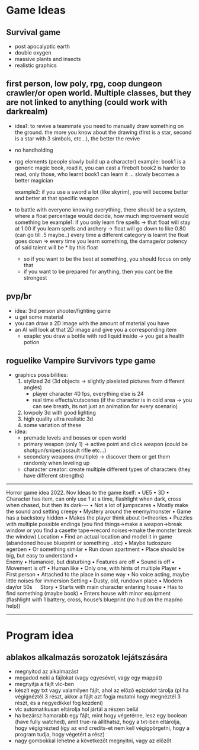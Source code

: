 # Game Ideas

## Survival game 
- post apocalyptic earth
- double oxygen
- massive plants and insects
- realistic graphics

## first person, low poly, rpg, coop dungeon crawler/or open world. Multiple classes, but they are not linked to anything (could work with darkrealm)
- idea1: to revive a teammate you need to manually draw something on the ground. the more you know about the drawing (first is a star, second is a star with 3 simbols, etc...), the better the revive
- no handholding
- rpg elements (people slowly build up a character)
	example: book1 is a generic magic book, read it, you can cast a firebolt
		book2 is harder to read, only those, who learnt book1 can learn it
		... slowly becomes a better magician
	
	example2: if you use a sword a lot (like skyrim), you will become better and better at that specific weapon

- to battle with everyone knowing everything, there should be a system, where a float percentage would decide, how much improvement would something be
	example1: if you only learn fire spells -> that float will stay at 1.00
		if you learn spells and archery -> float will go down to like 0.80 (can go till .5 maybe..)
		every time a different category is learnt the float goes down
		=> every time you learn something, the damage/or potency of said talent will be * by this float
	- so if you want to be the best at something, you should focus on only that
	- if you want to be prepared for anything, then you cant be the strongest

	
## pvp/br 
- idea: 3rd person shooter/fighting game
- u get some material
- you can draw a 2D image with the amount of material you have
- an AI will look at that 2D image and give you a corresponding item
  	- exaple: you draw a bottle with red liquid inside -> you get a health potion




## roguelike Vampire Survivors type game
- graphics possibilities:
	1. stylized 2d (3d objects -> slightly pixelated pictures from different angles) 
		- player character 40 fps, everything else is 24
  		- real time effects/cutscenes (if the character is in cold area -> you can see breath, its not just an animation for every scenario)
  	2. lowpoly 3d with good lighting
	3. high quality ultra realistic 3d
   	4. some variation of these
- idea:
	- premade levels and bosses or open world
 	- primary weapon (only 1) -> active point and click weapon (could be shotgun/sniper/assault rifle etc...)
  	- secondary weapons (multiple) -> discover them or get them randomly when leveling up
  	- character creator: create multiple different types of characters (they have different strengths)
 

---
Horror game idea 2022. Nov
Ideas to the game itself:
•	UE5
•	3D
•	Character has item, can only use 1 at a time, flashlight when dark, cross when chased, but then its dark---
•	Not a lot of jumpscares
•	Mostly make the sound and setting creepy
•	Mystery around the enemy/monster
•	Game has a backstory hidden
•	Makes the player think about it=theories
•	Puzzles with multiple possible endings
 (you find things->make a weapon->break window or you find a casette tape->record noises->make the monster break the window)
Location
•	Find an actual location and model it in game (abandoned house blueprint or something ..etc)
•	Maybe tudoszuro egerben
•	Or something similar
•	Run down apartment
•	Place should be big, but easy to understand
•	
Enemy
•	Humanoid, but disturbing
•	Features are off
•	Sound is off
•	Movement is off
•	Human like
•	Only one, with hints of multiple
Player
•	First person
•	Attached to the place in some way
•	No voice acting, maybe little noises for immersion
Setting
•	Dusty, old, rundown place
•	Modern day/or 50s
 
Story
•	Starts with main character entering house
•	Has to find something (maybe book)
•	Enters house with minor equipment (flashlight with 1 battery, cross, house’s blueprint (no hud on the map/no help))

---
  	  
# Program idea

## ablakos alkalmazás sorozatok lejátszására
- megnyitod az alkalmazást
- megadod neki a fájlokat (vagy egyesével, vagy egy mappát)
- megnyitja a fájlt vlc-ben
- készít egy txt vagy valamilyen fájlt, ahol az előző epizódot tárolja (pl ha végignéztél 3 részt, akkor a fájlt azt fogja mutatni hogy megnéztél 3 részt, és a negyedikkel fog kezdeni)
- vlc automatikusan eltárolja hol jártál a részen belül
- ha bezársz hamarabb egy fájlt, mint hogy végetérne, lesz egy boolean (have fully watched), amit true-ra állíthatsz, hogy a txt-ben eltárolja, hogy végignézted (így az end credits-et nem kell végigpörgetni, hogy a program tudja, hogy végetért a rész)
- nagy gombokkal lehetne a következőt megnyitni, vagy az előzőt 








  
